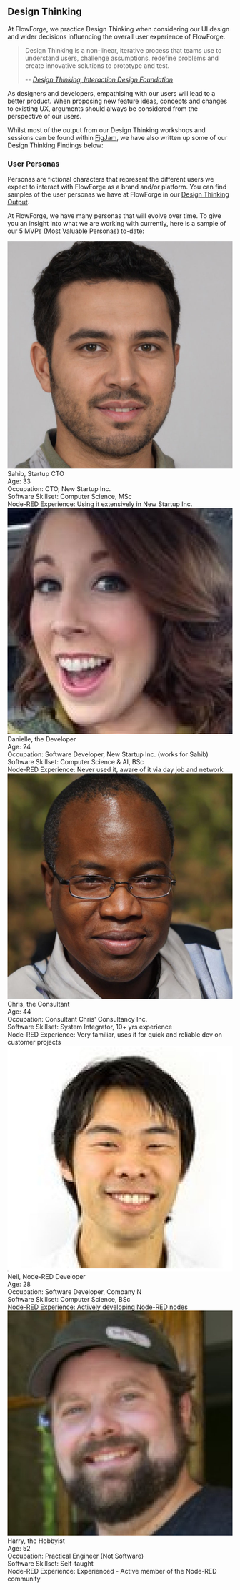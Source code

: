 ## Design Thinking

At FlowForge, we practice Design Thinking when considering our UI design and wider decisions influencing the overall user experience of FlowForge.

> Design Thinking is a non-linear, iterative process that teams use to understand users, challenge assumptions, redefine problems and create innovative solutions to prototype and test.
>
> -- <cite>[_Design Thinking, Interaction Design Foundation_](https://www.interaction-design.org/literature/topics/design-thinking)</cite>

As designers and developers, empathising with our users will lead to a better product. When proposing new feature ideas, concepts and changes to existing UX, arguments should always be considered from the perspective of our users. 

Whilst most of the output from our Design Thinking workshops and sessions can be found within [FigJam](#figjam-(more-info)), we have also written up some of our Design Thinking Findings below:
### User Personas

Personas are fictional characters that represent the different users we expect to interact with FlowForge as a brand and/or platform. You can find samples of the user personas we have at FlowForge in our [Design Thinking Output](./design-thinking).

At FlowForge, we have many personas that will evolve over time. To give you an insight into what we are working with currently, here is a sample of our 5 MVPs (Most Valuable Personas) to-date:

<div class="grid grid-cols-2 gap-4">
    <div class="rounded-md bg-gray-900 text-white p-4 border-2 border-black">
        <div class="py-2 text-center border-b-2 border-red-400">
            <img class="w-32 rounded-md border-2 border-white m-auto" src="../images/personas/sahib.jpg">
            <label class="block mt-2 font-bold">Sahib, Startup CTO</label>
        </div>
        <div class="py-2">
            <div class="flex flex-col">
                <label class="font-bold">Age:</label>
                <span class="leading-6">33</span>
            </div>
            <div class="flex flex-col mt-1">
                <label class="font-bold">Occupation:</label>
                <span class="leading-6">CTO, New Startup Inc.</span>
            </div>
            <div class="flex flex-col mt-1">
                <label class="font-bold">Software Skillset:</label>
                <span class="leading-6">Computer Science, MSc</span>
            </div>
            <div class="flex flex-col mt-1">
                <label class="font-bold">Node-RED Experience:</label>
                <span class="leading-6">Using it extensively in New Startup Inc.</span>
            </div>
        </div>
    </div>
    <div class="rounded-md bg-gray-900 text-white p-4 border-2 border-black">
        <div class="py-2 text-center border-b-2 border-red-400">
            <img class="w-32 rounded-md border-2 border-white m-auto" src="../images/personas/danielle.jpg">
            <label class="block mt-2 font-bold">Danielle, the Developer</label>
        </div>
        <div class="py-2">
            <div class="flex flex-col">
                <label class="font-bold">Age:</label>
                <span class="leading-6">24</span>
            </div>
            <div class="flex flex-col mt-1">
                <label class="font-bold">Occupation:</label>
                <span class="leading-6">Software Developer, New Startup Inc. (works for Sahib)</span>
            </div>
            <div class="flex flex-col mt-1">
                <label class="font-bold">Software Skillset:</label>
                <span class="leading-6">Computer Science & AI, BSc</span>
            </div>
            <div class="flex flex-col mt-1">
                <label class="font-bold">Node-RED Experience:</label>
                <span class="leading-6">Never used it, aware of it via day job and network</span>
            </div>
        </div>
    </div>
    <div class="rounded-md bg-gray-900 text-white p-4 border-2 border-black">
        <div class="py-2 text-center border-b-2 border-red-400">
            <img class="w-32 rounded-md border-2 border-white m-auto" src="../images/personas/chris.jpg">
            <label class="block mt-2 font-bold">Chris, the Consultant</label>
        </div>
        <div class="py-2">
            <div class="flex flex-col">
                <label class="font-bold">Age:</label>
                <span class="leading-6">44</span>
            </div>
            <div class="flex flex-col mt-1">
                <label class="font-bold">Occupation:</label>
                <span class="leading-6">Consultant Chris' Consultancy Inc.</span>
            </div>
            <div class="flex flex-col mt-1">
                <label class="font-bold">Software Skillset:</label>
                <span class="leading-6">System Integrator, 10+ yrs experience</span>
            </div>
            <div class="flex flex-col mt-1">
                <label class="font-bold">Node-RED Experience:</label>
                <span class="leading-6">Very familiar, uses it for quick and reliable dev on customer projects</span>
            </div>
        </div>
    </div>
    <div class="rounded-md bg-gray-900 text-white p-4 border-2 border-black">
        <div class="py-2 text-center border-b-2 border-red-400">
            <img class="w-32 rounded-md border-2 border-white m-auto" src="../images/personas/neil.jpg">
            <label class="block mt-2 font-bold">Neil, Node-RED Developer</label>
        </div>
        <div class="py-2">
            <div class="flex flex-col">
                <label class="font-bold">Age:</label>
                <span class="leading-6">28</span>
            </div>
            <div class="flex flex-col mt-1">
                <label class="font-bold">Occupation:</label>
                <span class="leading-6">Software Developer, Company N</span>
            </div>
            <div class="flex flex-col mt-1">
                <label class="font-bold">Software Skillset:</label>
                <span class="leading-6">Computer Science, BSc</span>
            </div>
            <div class="flex flex-col mt-1">
                <label class="font-bold">Node-RED Experience:</label>
                <span class="leading-6">Actively developing Node-RED nodes</span>
            </div>
        </div>
    </div>
    <div class="rounded-md bg-gray-900 text-white p-4 border-2 border-black">
        <div class="py-2 text-center border-b-2 border-red-400">
            <img class="w-32 rounded-md border-2 border-white m-auto" src="../images/personas/harry.jpg">
            <label class="block mt-2 font-bold">Harry, the Hobbyist</label>
        </div>
        <div class="py-2">
            <div class="flex flex-col">
                <label class="font-bold">Age:</label>
                <span class="leading-6">52</span>
            </div>
            <div class="flex flex-col mt-1">
                <label class="font-bold">Occupation:</label>
                <span class="leading-6">Practical Engineer (Not Software)</span>
            </div>
            <div class="flex flex-col mt-1">
                <label class="font-bold">Software Skillset:</label>
                <span class="leading-6">Self-taught</span>
            </div>
            <div class="flex flex-col mt-1">
                <label class="font-bold">Node-RED Experience:</label>
                <span class="leading-6">Experienced - Active member of the Node-RED community</span>
            </div>
        </div>
    </div>
</div>
